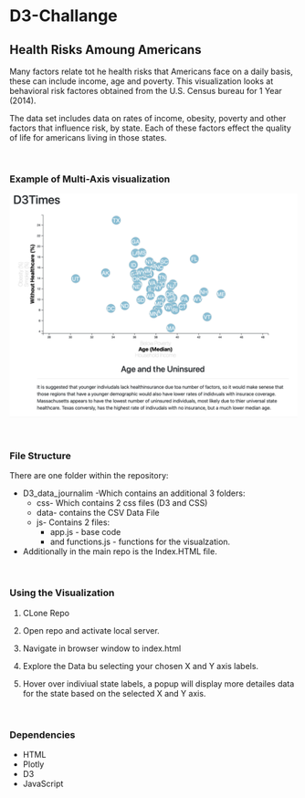 # D3-Challange
<h2>Health Risks Amoung Americans</h2>

Many factors relate tot he health risks that Americans face on a daily basis, these can include income, age and poverty. This visualization looks at behavioral risk factores obtained from the U.S. Census bureau for 1 Year (2014).

The data set includes data on rates of income, obesity, poverty and other factors that influence risk, by state. Each of these factors effect the quality of life for americans living in those states. 

<br>
<h3>Example of Multi-Axis visualization</h3>

!["Example Visualization"](https://github.com/timsamson/D3-Challange/blob/main/D3_data_journalism/data/images/visual_example.png)

<br>
<h3>File Structure</h3>
<p>There are one folder within the repository:
<ul><li>D3_data_journalim -Which contains an additional 3 folders: <ul><li>css- Which contains 2 css files (D3 and CSS)</li>
<li>data- contains the CSV Data File</li>
<li>js- Contains 2 files: <ul><li>app.js - base code</li><li>and functions.js - functions for the visualzation.</li></ul></li>
</ul>
</li>
<li>Additionally in the main repo is the Index.HTML file.</li></ul>
</p>
<br>
<h3>Using the Visualization</h3>
<ol><li><p>CLone Repo</a></p></li>
<li><p>Open repo and activate local server.
</p></li>
<li><p>Navigate in browser window to index.html</p></li>
<li><p>Explore the Data bu selecting your chosen X and Y axis labels.</p></li>
<li><p>Hover over indiviual state labels, a popup will display more detailes data for the state based on the selected X and Y axis.</p></li></ol>
<br>

<h3>Dependencies</h3>
 <ul>
<li>HTML</li>
<li>Plotly</li>
<li>D3</li>
<li>JavaScript</li>
</ul>